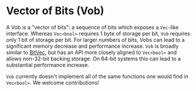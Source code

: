 # Vector of Bits (Vob)

A Vob is a "vector of bits": a sequence of bits which exposes a `Vec`-like
interface. Whereas `Vec<bool>` requires 1 byte of storage per bit, `Vob`
requires only 1 bit of storage per bit. For larger numbers of bits, Vobs can
lead to a significant memory decrease and performance increase. `Vob` is broadly
similar to [BitVec](https://crates.io/crates/bitvec-rs), but has an API more
closely aligned to `Vec<bool>` and allows non-32-bit backing storage. On 64-bit
systems this can lead to a substantial performance increase.

`Vob` currently doesn't implement all of the same functions one would find in
`Vec<bool>`. We welcome contributions!
